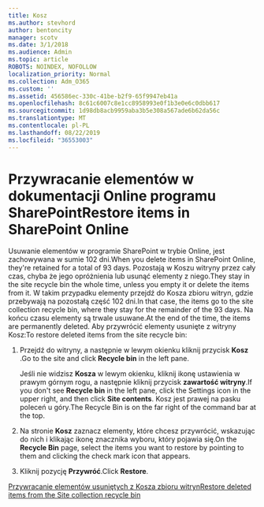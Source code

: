 ```yaml
---
title: Kosz
ms.author: stevhord
author: bentoncity
manager: scotv
ms.date: 3/1/2018
ms.audience: Admin
ms.topic: article
ROBOTS: NOINDEX, NOFOLLOW
localization_priority: Normal
ms.collection: Adm_O365
ms.custom: ''
ms.assetid: 456586ec-330c-41be-b2f9-65f9947eb41a
ms.openlocfilehash: 8c61c6007c8e1cc8958993e0f1b3e0e6c0dbb617
ms.sourcegitcommit: 1d98db8acb9959aba3b5e308a567ade6b62da56c
ms.translationtype: MT
ms.contentlocale: pl-PL
ms.lasthandoff: 08/22/2019
ms.locfileid: "36553003"
---
```

# <a name="restore-items-in-sharepoint-online"></a><span data-ttu-id="05b52-102">Przywracanie elementów w dokumentacji Online programu SharePoint</span><span class="sxs-lookup"><span data-stu-id="05b52-102">Restore items in SharePoint Online</span></span>

<span data-ttu-id="05b52-103">Usuwanie elementów w programie SharePoint w trybie Online, jest zachowywana w sumie 102 dni.</span><span class="sxs-lookup"><span data-stu-id="05b52-103">When you delete items in SharePoint Online, they're retained for a total of 93 days.</span></span> <span data-ttu-id="05b52-104">Pozostają w Koszu witryny przez cały czas, chyba że jego opróżnienia lub usunąć elementy z niego.</span><span class="sxs-lookup"><span data-stu-id="05b52-104">They stay in the site recycle bin the whole time, unless you empty it or delete the items from it.</span></span> <span data-ttu-id="05b52-105">W takim przypadku elementy przejdź do Kosza zbioru witryn, gdzie przebywają na pozostałą część 102 dni.</span><span class="sxs-lookup"><span data-stu-id="05b52-105">In that case, the items go to the site collection recycle bin, where they stay for the remainder of the 93 days.</span></span> <span data-ttu-id="05b52-106">Na końcu czasu elementy są trwale usuwane.</span><span class="sxs-lookup"><span data-stu-id="05b52-106">At the end of the time, the items are permanently deleted.</span></span> <span data-ttu-id="05b52-107">Aby przywrócić elementy usunięte z witryny Kosz:</span><span class="sxs-lookup"><span data-stu-id="05b52-107">To restore deleted items from the site recycle bin:</span></span>
  
1. <span data-ttu-id="05b52-108">Przejdź do witryny, a następnie w lewym okienku kliknij przycisk **Kosz** .</span><span class="sxs-lookup"><span data-stu-id="05b52-108">Go to the site and click **Recycle bin** in the left pane.</span></span> 
    
    <span data-ttu-id="05b52-109">Jeśli nie widzisz **Kosza** w lewym okienku, kliknij ikonę ustawienia w prawym górnym rogu, a następnie kliknij przycisk **zawartość witryny**.</span><span class="sxs-lookup"><span data-stu-id="05b52-109">If you don't see **Recycle bin** in the left pane, click the Settings icon in the upper right, and then click **Site contents**.</span></span> <span data-ttu-id="05b52-110">Kosz jest prawej na pasku poleceń u góry.</span><span class="sxs-lookup"><span data-stu-id="05b52-110">The Recycle Bin is on the far right of the command bar at the top.</span></span>
    
2. <span data-ttu-id="05b52-111">Na stronie **Kosz** zaznacz elementy, które chcesz przywrócić, wskazując do nich i klikając ikonę znacznika wyboru, który pojawia się.</span><span class="sxs-lookup"><span data-stu-id="05b52-111">On the **Recycle Bin** page, select the items you want to restore by pointing to them and clicking the check mark icon that appears.</span></span> 
    
3. <span data-ttu-id="05b52-112">Kliknij pozycję **Przywróć**.</span><span class="sxs-lookup"><span data-stu-id="05b52-112">Click **Restore**.</span></span>
    
[<span data-ttu-id="05b52-113">Przywracanie elementów usuniętych z Kosza zbioru witryn</span><span class="sxs-lookup"><span data-stu-id="05b52-113">Restore deleted items from the Site collection recycle bin</span></span>](https://go.microsoft.com/fwlink/?linkid=866439)
  

